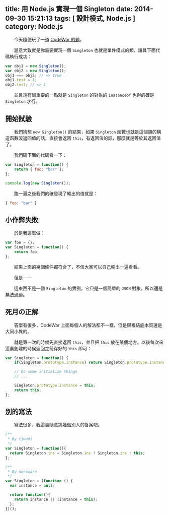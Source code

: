 title: 用 Node.js 實現一個 Singleton
date: 2014-09-30 15:21:13
tags: [ 設計模式, Node.js ]
category: Node.js
---

　　今天隨便玩了一道 [CodeWar 的題](http://www.codewars.com/kata/singleton-pattern/javascript)。

　　題意大致就是你需要實現一個 `Singleton` 也就是單件模式的類，讓其下面代碼執行成功：

```javascript
var obj1 = new Singleton();
var obj2 = new Singleton();
obj1 === obj2; // => true
obj1.test = 1;
obj2.test; // => 1
```

　　並且還有很重要的一點就是 `Singleton` 的對象的 `instanceof` 也得的確是 `Singleton` 才行。

## 開始試驗

　　我們猜想 `new Singleton()` 的結果，如果 `Singleton` 函數也就是這個類的構造函數沒返回值的話，直接會返回 `this`，有返回值的話，那麼就是等於其返回值了。

　　我們碼下面的代碼看一下：

```javascript
var Singleton = function() {
    return { foo: "bar" };
};

console.log(new Singleton());
```

　　跑一遍之後我們的確發現了輸出的值就是：

```javascript
{ foo: "bar" }
```

## 小作弊失敗

　　於是我這麼做：

```javascript
var foo = {};
var Singleton = function() {
    return foo;
};
```

　　結果上面的幾個條件都符合了，不信大家可以自己輸出一遍看看。

　　但是——

　　這東西不是一個 `Singleton` 的實例，它只是一個簡單的 `JSON` 對象，所以還是無法通過。

## 死月の正解

　　答案有很多，CodeWar 上面每個人的解法都不一樣，但是歸根結底本質還是大同小異的。

　　就是第一次的時候先直接返回 `this`，並且把 `this` 放在某個地方。以後每次來這裏創建的時候返回之前存好的 `this` 即可：

```javascript
var Singleton = function() {
    if(Singleton.prototype.instance) return Singleton.prototype.instance = this;

    // Do some initialize things
    // ...

    Singleton.prototype.instance = this;
    return this;
};
```

## 別的寫法

　　寫法很多，我這裏隨意挑幾個別人的答案吧。

```javascript
/**
 * By tjwudi
 */
var Singleton = function(){
  return Singleton.ins = Singleton.ins ? Singleton.ins : this;
};
```

```javascript
/**
 * By nonowarn
 */
var Singleton = (function () {
  var instance = null;

  return function(){
    return instance || (instance = this);
  };
})();
```

